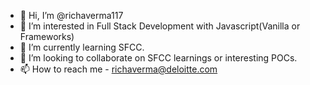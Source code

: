 - 👋 Hi, I’m @richaverma117
- 👀 I’m interested in Full Stack Development with Javascript(Vanilla or Frameworks)
- 🌱 I’m currently learning SFCC.
- 💞️ I’m looking to collaborate on SFCC learnings or interesting POCs.
- 📫 How to reach me - richaverma@deloitte.com

<!---
richaverma117/richaverma117 is a ✨ special ✨ repository because its `README.md` (this file) appears on your GitHub profile.
You can click the Preview link to take a look at your changes.
--->
